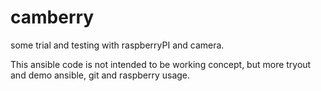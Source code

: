 # camberry
some trial and testing with raspberryPI and camera.

This ansible code is not intended to be working concept, but more tryout and demo ansible, git and raspberry usage.
